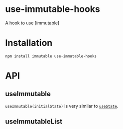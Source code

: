 # use-immutable-hooks

A hook to use [immutable]

# Installation

`npm install immutable use-immutable-hooks`

# API

## useImmutable

`useImmutable(initialState)` is very similar to [`useState`](https://reactjs.org/docs/hooks-state.html).


## useImmutableList
